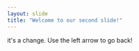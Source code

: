 ```yaml
---
layout: slide
title: "Welcome to our second slide!"
---
```

it's a change.
Use the left arrow to go back!

